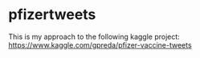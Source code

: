 # pfizertweets
This is my approach to the following kaggle project: https://www.kaggle.com/gpreda/pfizer-vaccine-tweets
